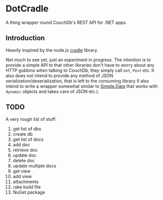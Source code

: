 DotCradle
======

A thing wrapper round CouchDb's REST API for .NET apps.

Introduction
------------

Heavily inspired by the node.js [cradle](http://cloudhead.io/cradle) library.

Not much to see yet, just an experiment in progress. The intention is to provide a simple API to that other libraries don't have to worry about any HTTP gubbins when talking to CouchDb, they simply call `Get`, `Post` etc. It also does not intend to provide any method of JSON serialization/deserialization, that is left to the consuming library (I also intend to write a wrapper somewhat similar to [Simple.Data](https://github.com/markrendle/Simple.Data) that works with `dynamic` objects and takes care of JSON etc.).

TODO
----

A very rough list of stuff:

1. get list of dbs
2. create db
3. get list of docs
4. add doc
5. retrieve doc
6. update doc
7. delete doc
8. update multiple docs
9. get view
10. add view
11. attachments
12. rake build file
13. NuGet package
